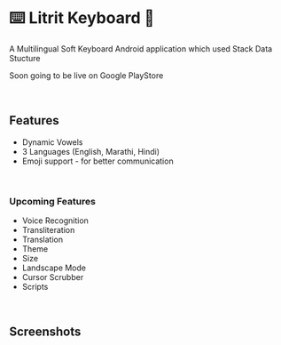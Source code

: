 # ⌨️ Litrit Keyboard  📱 

A Multilingual Soft Keyboard Android application which used Stack Data Stucture


Soon going to be live on Google PlayStore

<BR>

## Features

- Dynamic Vowels
- 3 Languages (English, Marathi, Hindi)
- Emoji support - for better communication

<BR>

### Upcoming Features

- Voice Recognition
- Transliteration
- Translation
- Theme 
- Size
- Landscape Mode
- Cursor Scrubber
- Scripts
  
<BR>  


## Screenshots
